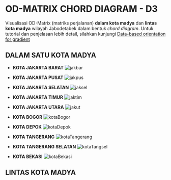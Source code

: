 # OD-MATRIX CHORD DIAGRAM - D3
Visualisasi OD-Matrix (matriks perjalanan) **dalam kota madya** dan **lintas kota madya** wilayah Jabodetabek dalam bentuk _chord diagram_. Untuk tutorial dan penjelasan  lebih detail, silahkan kunjungi [Data-based orientation for gradient](https://www.visualcinnamon.com/2016/06/orientation-gradient-d3-chord-diagram)


## DALAM SATU KOTA MADYA
* **KOTA JAKARTA BARAT**
![jakbar](https://user-images.githubusercontent.com/48954802/77220004-f38e0680-6b6d-11ea-892d-b23390a2784e.png)

* **KOTA JAKARTA PUSAT**
![jakpus](https://user-images.githubusercontent.com/48954802/77220669-11129e80-6b75-11ea-94c9-47e20b735d8a.png)

* **KOTA JAKARTA SELATAN**
![jaksel](https://user-images.githubusercontent.com/48954802/77220673-18d24300-6b75-11ea-8c14-4266f2abeedd.png)

* **KOTA JAKARTA TIMUR**
![jaktim](https://user-images.githubusercontent.com/48954802/77220675-1e2f8d80-6b75-11ea-8dec-50dbabf7475f.png)

* **KOTA JAKARTA UTARA**
![jakut](https://user-images.githubusercontent.com/48954802/77220676-24256e80-6b75-11ea-854a-f1c324bdab95.png)

* **KOTA BOGOR**
![kotaBogor](https://user-images.githubusercontent.com/48954802/77220684-2e476d00-6b75-11ea-9d52-539555eecfb5.png)

* **KOTA DEPOK**
![kotaDepok](https://user-images.githubusercontent.com/48954802/77220687-30113080-6b75-11ea-9d10-7471917208d6.png)

* **KOTA TANGERANG**
![kotaTangerang](https://user-images.githubusercontent.com/48954802/77220688-343d4e00-6b75-11ea-9607-b5c17594f25d.png)

* **KOTA TANGERANG SELATAN**
![kotaTangsel](https://user-images.githubusercontent.com/48954802/77220690-3a332f00-6b75-11ea-9a3c-cbcc5d1009d0.png)

* **KOTA BEKASI**
![kotaBekasi](https://user-images.githubusercontent.com/48954802/77220678-28518c00-6b75-11ea-8c27-3d75ab644afb.png)


## LINTAS KOTA MADYA
